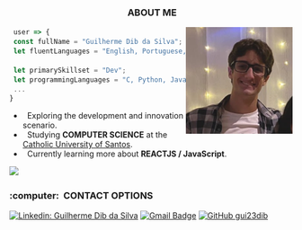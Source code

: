 <h3 align="center"> &nbsp;ABOUT ME </h3>
<img align="right" width="190" height="190" src="./profilep.jpg"/>

```JavaScript
 user => {
 const fullName = "Guilherme Dib da Silva";
 let fluentLanguages = "English, Portuguese, Spanish";
 
 let primarySkillset = "Dev";
 let programmingLanguages = "C, Python, JavaScript, ReactJS, HTML5 / CSS";
 ...
}
```
- &nbsp; Exploring the development and innovation scenario.
- &nbsp; Studying **COMPUTER SCIENCE** at the <a href="https://www.unisantos.br">Catholic University of Santos</a>.
- &nbsp; Currently learning more about **REACTJS / JavaScript**.

<a href="https://github.com/gui23dib">
  <img height="200em" src="https://github-readme-stats.vercel.app/api?username=gui23dib&theme=dracula&show_icons=true" />
</a>

<br/>

<h3> :computer: &nbsp;CONTACT OPTIONS </h3>

[![Linkedin: Guilherme Dib da Silva](https://img.shields.io/badge/-GuiDib-blue?style=flat-square&logo=Linkedin&logoColor=white&link=https://www.linkedin.com/in/guilherme-dib-da-silva-50288523b/)](https://www.linkedin.com/in/guilherme-dib-da-silva-50288523b/)
[![Gmail Badge](https://img.shields.io/badge/-gui23dib@gmail.com-006bed?style=flat-square&logo=Gmail&logoColor=white&link=mailto:gui23dib@gmail.com)](mailto:gui23dib@gmail.com)
[![GitHub gui23dib]( https://img.shields.io/github/followers/gui23dib?label=follow&style=social)](https://github.com/gui23dib)
